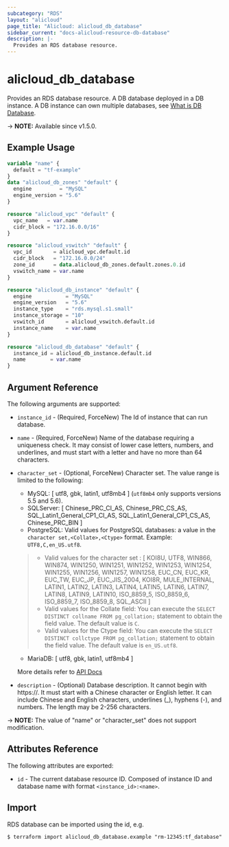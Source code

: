 ```yaml
---
subcategory: "RDS"
layout: "alicloud"
page_title: "Alicloud: alicloud_db_database"
sidebar_current: "docs-alicloud-resource-db-database"
description: |-
  Provides an RDS database resource.
---
```


# alicloud_db_database

Provides an RDS database resource. A DB database deployed in a DB instance. A DB instance can own multiple databases, see [What is DB Database](https://www.alibabacloud.com/help/en/apsaradb-for-rds/latest/api-rds-2014-08-15-createdatabase).

-> **NOTE:** Available since v1.5.0.

## Example Usage

```terraform
variable "name" {
  default = "tf-example"
}
data "alicloud_db_zones" "default" {
  engine         = "MySQL"
  engine_version = "5.6"
}

resource "alicloud_vpc" "default" {
  vpc_name   = var.name
  cidr_block = "172.16.0.0/16"
}

resource "alicloud_vswitch" "default" {
  vpc_id       = alicloud_vpc.default.id
  cidr_block   = "172.16.0.0/24"
  zone_id      = data.alicloud_db_zones.default.zones.0.id
  vswitch_name = var.name
}

resource "alicloud_db_instance" "default" {
  engine           = "MySQL"
  engine_version   = "5.6"
  instance_type    = "rds.mysql.s1.small"
  instance_storage = "10"
  vswitch_id       = alicloud_vswitch.default.id
  instance_name    = var.name
}

resource "alicloud_db_database" "default" {
  instance_id = alicloud_db_instance.default.id
  name        = var.name
}
```

## Argument Reference

The following arguments are supported:

* `instance_id` - (Required, ForceNew) The Id of instance that can run database.
* `name` - (Required, ForceNew) Name of the database requiring a uniqueness check. It may consist of lower case letters, numbers, and underlines, and must start with a letter and have no more than 64 characters.
* `character_set` - (Optional, ForceNew) Character set. The value range is limited to the following:
    - MySQL: [ utf8, gbk, latin1, utf8mb4 ] \(`utf8mb4` only supports versions 5.5 and 5.6\).
    - SQLServer: [ Chinese_PRC_CI_AS, Chinese_PRC_CS_AS, SQL_Latin1_General_CP1_CI_AS, SQL_Latin1_General_CP1_CS_AS, Chinese_PRC_BIN ]
    - PostgreSQL: Valid values for PostgreSQL databases: a value in the `character set,<Collate>,<Ctype>` format. Example: `UTF8,C,en_US.utf8`.
    > - Valid values for the character set : [ KOI8U, UTF8, WIN866, WIN874, WIN1250, WIN1251, WIN1252, WIN1253, WIN1254, WIN1255, WIN1256, WIN1257, WIN1258, EUC_CN, EUC_KR, EUC_TW, EUC_JP, EUC_JIS_2004, KOI8R, MULE_INTERNAL, LATIN1, LATIN2, LATIN3, LATIN4, LATIN5, LATIN6, LATIN7, LATIN8, LATIN9, LATIN10, ISO_8859_5, ISO_8859_6, ISO_8859_7, ISO_8859_8, SQL_ASCII ]
    > - Valid values for the Collate field: You can execute the `SELECT DISTINCT collname FROM pg_collation;` statement to obtain the field value. The default value is `C`.
    > - Valid values for the Ctype field: You can execute the `SELECT DISTINCT collctype FROM pg_collation;` statement to obtain the field value. The default value is `en_US.utf8`.
    - MariaDB: [ utf8, gbk, latin1, utf8mb4 ]
  
   More details refer to [API Docs](https://www.alibabacloud.com/help/zh/doc-detail/26258.htm)

* `description` - (Optional) Database description. It cannot begin with https://. It must start with a Chinese character or English letter. It can include Chinese and English characters, underlines (_), hyphens (-), and numbers. The length may be 2-256 characters.

-> **NOTE:** The value of "name" or "character_set"  does not support modification.


## Attributes Reference

The following attributes are exported:

* `id` - The current database resource ID. Composed of instance ID and database name with format `<instance_id>:<name>`.

## Import

RDS database can be imported using the id, e.g.

```shell
$ terraform import alicloud_db_database.example "rm-12345:tf_database"
```
